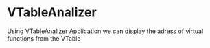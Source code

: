 # VTableAnalizer
Using VTableAnalizer Application we can display the adress of virtual functions from the VTable
